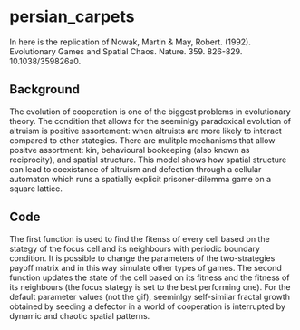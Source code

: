 # persian_carpets
In here is the replication of Nowak, Martin &amp; May, Robert. (1992). Evolutionary Games and Spatial Chaos. Nature. 359. 826-829. 10.1038/359826a0. 

## Background
The evolution of cooperation is one of the biggest problems in evolutionary theory. The condition that allows for the seeminlgy paradoxical evolution of altruism is positive assortement: when altruists are more likely to interact compared to other stategies. There are mulitple mechanisms that allow positve assortment: kin, behavioural bookeeping (also known as reciprocity), and spatial structure. This model shows how spatial structure can lead to coexistance of altruism and defection through a cellular automaton which runs a spatially explicit prisoner-dilemma game on a square lattice. 

## Code
The first function is used to find the fitenss of every cell based on the stategy of the focus cell and its neighbours with periodic boundary condition. It is possible to change the parameters of the two-strategies payoff matrix and in this way simulate other types of games. The second function updates the state of the cell based on its fitness and the fitness of its neighbours (the focus stategy is set to the best performing one). For the default parameter values (not the gif), seeminlgy self-similar fractal growth obtained by seeding a defector in a world of cooperation is interrupted by dynamic and chaotic spatial patterns.
